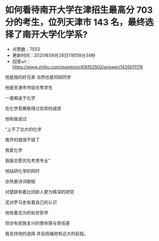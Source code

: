 # 如何看待南开大学在津招生最高分 703 分的考生，位列天津市 143 名，最终选择了南开大学化学系?
- 点赞数：7553
- 更新时间：2020年09月28日11时58分34秒
- 回答url：https://www.zhihu.com/question/416152502/answer/1435011176
<body>
 <p data-pid="x4PtmZzS">他是我的好兄弟 当然也是同班同学</p>
 <p data-pid="gApjT5Ve">他是天津市市级优秀学生</p>
 <p data-pid="_7M1Z-I7">一直痴迷于化学</p>
 <p data-pid="VM0UD_Sg">在化学竞赛取得过优异的成绩</p>
 <p data-pid="Po3nuoux">他和我说过</p>
 <p data-pid="Wdd58CG5">“上不了北大的化学</p>
 <p data-pid="m_IoabbS">南开的就很不错了</p>
 <p data-pid="jxGy3u6w">我爱化学</p>
 <p data-pid="X4sZvO0v">我报志愿优先考虑专业”</p>
 <p data-pid="Pb5ZHQKs">他钻研化学的同时</p>
 <p data-pid="99gWtJXQ">亦热衷诗词歌赋</p>
 <p data-pid="C5_QxBco">对楚辞有着比同龄人更为精深的研究</p>
 <p data-pid="U60ptNRn">还对罗马史有着自己的认识</p>
 <p data-pid="aYjRt16K">他有着无为的处世哲学</p>
 <p data-pid="oeZGWBeJ">但亦有民族复兴的使命感与责任感</p>
 <p data-pid="gd46Y7iX">我支持他的选择 并且祝福他有远大的前程。</p>
</body>